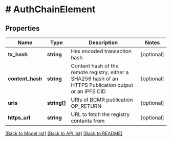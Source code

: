 # # AuthChainElement

## Properties

Name | Type | Description | Notes
------------ | ------------- | ------------- | -------------
**tx_hash** | **string** | Hex encoded transaction hash | [optional] 
**content_hash** | **string** | Content hash of the remote registry, either a SHA256 hash of an HTTPS Publication output or an IPFS CID | [optional] 
**uris** | **string[]** | URIs of BCMR publication OP_RETURN | [optional] 
**https_url** | **string** | URL to fetch the registry contents from | [optional] 

[[Back to Model list]](../../README.md#documentation-for-models) [[Back to API list]](../../README.md#documentation-for-api-endpoints) [[Back to README]](../../README.md)


